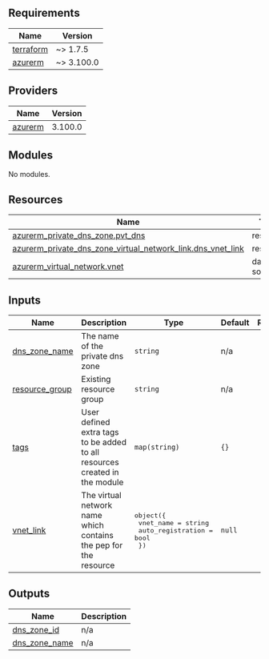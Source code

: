 <!-- BEGIN_TF_DOCS -->
## Requirements

| Name | Version |
|------|---------|
| <a name="requirement_terraform"></a> [terraform](#requirement\_terraform) | ~> 1.7.5 |
| <a name="requirement_azurerm"></a> [azurerm](#requirement\_azurerm) | ~> 3.100.0 |

## Providers

| Name | Version |
|------|---------|
| <a name="provider_azurerm"></a> [azurerm](#provider\_azurerm) | 3.100.0 |

## Modules

No modules.

## Resources

| Name | Type |
|------|------|
| [azurerm_private_dns_zone.pvt_dns](https://registry.terraform.io/providers/hashicorp/azurerm/latest/docs/resources/private_dns_zone) | resource |
| [azurerm_private_dns_zone_virtual_network_link.dns_vnet_link](https://registry.terraform.io/providers/hashicorp/azurerm/latest/docs/resources/private_dns_zone_virtual_network_link) | resource |
| [azurerm_virtual_network.vnet](https://registry.terraform.io/providers/hashicorp/azurerm/latest/docs/data-sources/virtual_network) | data source |

## Inputs

| Name | Description | Type | Default | Required |
|------|-------------|------|---------|:--------:|
| <a name="input_dns_zone_name"></a> [dns\_zone\_name](#input\_dns\_zone\_name) | The name of the private dns zone | `string` | n/a | yes |
| <a name="input_resource_group"></a> [resource\_group](#input\_resource\_group) | Existing resource group | `string` | n/a | yes |
| <a name="input_tags"></a> [tags](#input\_tags) | User defined extra tags to be added to all resources created in the module | `map(string)` | `{}` | no |
| <a name="input_vnet_link"></a> [vnet\_link](#input\_vnet\_link) | The virtual network name which contains the pep for the resource | <pre>object({<br>    vnet_name         = string<br>    auto_registration = bool<br>  })</pre> | `null` | no |

## Outputs

| Name | Description |
|------|-------------|
| <a name="output_dns_zone_id"></a> [dns\_zone\_id](#output\_dns\_zone\_id) | n/a |
| <a name="output_dns_zone_name"></a> [dns\_zone\_name](#output\_dns\_zone\_name) | n/a |
<!-- END_TF_DOCS -->